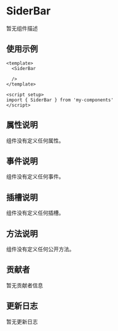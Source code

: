 # SiderBar

暂无组件描述

## 使用示例

```vue
<template>
  <SiderBar

  />
</template>

<script setup>
import { SiderBar } from 'my-components'
</script>
```

## 属性说明

组件没有定义任何属性。

## 事件说明

组件没有定义任何事件。

## 插槽说明

组件没有定义任何插槽。

## 方法说明

组件没有定义任何公开方法。

## 贡献者

暂无贡献者信息

## 更新日志

暂无更新日志
